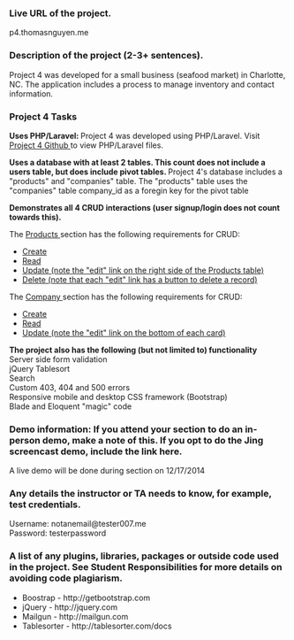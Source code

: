 <h3> Live URL of the project. </h3>
<p> p4.thomasnguyen.me <p>




<h3> Description of the project (2-3+ sentences). </h3>

<p> Project 4 was developed for a small business (seafood market) in Charlotte, NC. The application includes a process to manage inventory and contact information.</p>




<h3> Project 4 Tasks </h3>

<p><b> Uses PHP/Laravel: </b> Project 4 was developed using PHP/Laravel. Visit <a href="https://github.com/thomasnguyen704/p4"> Project 4 Github </a> to view PHP/Laravel files. </p>

<p><b> Uses a database with at least 2 tables. This count does not include a users table, but does include pivot tables. </b> Project 4's database includes a "products" and "companies" table. The "products" table uses the "companies" table company_id as a foregin key for the pivot table </p>

<p><b> Demonstrates all 4 CRUD interactions (user signup/login does not count towards this). </b></p>

<p> The <a href="p4.thomasnguyen.me/product"> Products </a> section has the following requirements for CRUD: </p>
<ul>
	<li> <a href="p4.thomasnguyen.me/product/create"> Create </a></li>
	<li> <a href="p4.thomasnguyen.me/product"> Read </a></li>
	<li> <a href="p4.thomasnguyen.me/product/"> Update (note the "edit" link on the right side of the Products table) </a> </li>
	<li> <a href="p4.thomasnguyen.me/product/edit/1"> Delete (note that each "edit" link has a button to delete a record) </a> </li>
</ul>

<p> The <a href="p4.thomasnguyen.me/company"> Company </a> section has the following requirements for CRUD: </p>
<ul>
	<li><a href="http://p4.thomasnguyen.me/company/create"> Create </a></li>
	<li><a href="http://p4.thomasnguyen.me/company/"> Read </a></li>
	<li><a href="http://p4.thomasnguyen.me/company/"> Update (note the "edit" link on the bottom of each card) </a></li>
</ul>


<p><b> The project also has the following (but not limited to) functionality </b><br>
Server side form validation <br>
jQuery Tablesort <br>
Search <br>
Custom 403, 404 and 500 errors <br>
Responsive mobile and desktop CSS framework (Bootstrap) <br>
Blade and Eloquent "magic" code <br>




<h3> Demo information: If you attend your section to do an in-person demo, make a note of this. If you opt to do the Jing screencast demo, include the link here. </h3>
<p> A live demo will be done during section on 12/17/2014 </p>



<h3> Any details the instructor or TA needs to know, for example, test credentials. </h3>
<p> Username: notanemail@tester007.me <br>
Password: testerpassword </p>



<h3> A list of any plugins, libraries, packages or outside code used in the project. See Student Responsibilities for more details on avoiding code plagiarism. </h3>
<ul>
	<li> Boostrap - http://getbootstrap.com </li>
	<li> jQuery - http://jquery.com </li>
	<li> Mailgun - http://mailgun.com </li>
	<li> Tablesorter - http://tablesorter.com/docs </li>
</ul>


